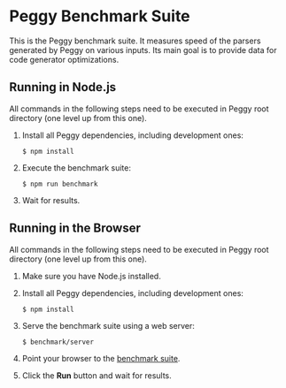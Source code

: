 Peggy Benchmark Suite
======================

This is the Peggy benchmark suite. It measures speed of the parsers generated
by Peggy on various inputs. Its main goal is to provide data for code generator
optimizations.

Running in Node.js
------------------

All commands in the following steps need to be executed in Peggy root directory
(one level up from this one).

  1. Install all Peggy dependencies, including development ones:

     ```console
     $ npm install
     ```

  2. Execute the benchmark suite:

     ```console
     $ npm run benchmark
     ```

  3. Wait for results.

Running in the Browser
----------------------

All commands in the following steps need to be executed in Peggy root directory
(one level up from this one).

  1. Make sure you have Node.js installed.

  2. Install all Peggy dependencies, including development ones:

     ```console
     $ npm install
     ```

  3. Serve the benchmark suite using a web server:

     ```console
     $ benchmark/server
     ```

  4. Point your browser to the [benchmark suite](http://localhost:8000/).

  5. Click the **Run** button and wait for results.
